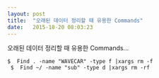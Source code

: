 ```yaml
---
layout: post
title:  "오래된 데이터 정리할 때 유용한 Commands"
date:   2015-10-20 08:03:23
---
```



오래된 데이터 정리할 때 유용한 Commands...


   ```
   $  Find . -name "WAVECAR" -type f |xargs rm -f
    $  Find ~/ -name "sub" -type d |xargs rm -rf
   ```
